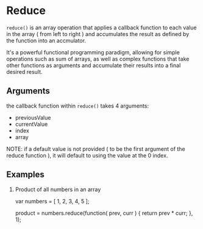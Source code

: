 # Reduce

`reduce()` is an array operation that applies a callback function to each value in the array ( from left to right ) and accumulates the result as defined by the function into an accmulator.

It's a powerful functional programming paradigm, allowing for simple operations such as sum of arrays, as well as complex functions that take other functions as arguments and accumulate their results into a final desired result.

## Arguments

the callback function within `reduce()` takes 4 arguments:

- previousValue
- currentValue
- index
- array

NOTE: if a default value is not provided ( to be the first argument of the reduce function ), it will default to using the value at the 0 index.

## Examples

1. Product of all numbers in an array

    var numbers = [ 1, 2, 3, 4, 5 ];

    product = numbers.reduce(function( prev, curr ) {
        return prev * curr;
    }, 1);
